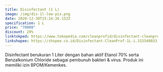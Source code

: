 ```yaml
---
title: Disinfectant (1 L)
image: /img/dis-1l-low-pix.png
date: 2020-12-30T15:24:26.152Z
specification: 1 L
price: "70000"
discount: 20%
linktokped: https://www.tokopedia.com/cleanprofid/disinfectant-cleanprof-1l
linkshopee: https://shopee.co.id/Disinfectant-CleanProf-1L-i.315548033.3955074067
---
```

Disinfectant berukuran 1 Liter dengan bahan aktif Etanol 70% serta Benzalkonium Chloride sebagai pembunuh bakteri & virus. 
Produk ini memiliki izin BPOM/Kemenkes.